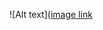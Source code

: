 


![Alt text]([image link](https://www.dropbox.com/scl/fi/ktwv868mg3c6iklauq4cl/3-tir.PNG?rlkey=101j9xg4qhboicnluiptbegyb&dl=0)
 
